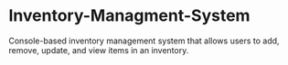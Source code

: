 # Inventory-Managment-System
Console-based inventory management system that allows users to add, remove, update, and view items in an inventory.
